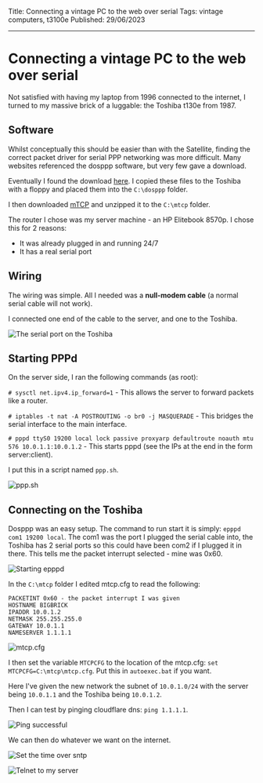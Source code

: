 Title: Connecting a vintage PC to the web over serial
Tags: vintage computers, t3100e
Published: 29/06/2023

---
# Connecting a vintage PC to the web over serial

Not satisfied with having my laptop from 1996 connected to the internet, I turned to my massive brick of a luggable: the Toshiba t130e from 1987.

## Software

Whilst conceptually this should be easier than with the Satellite, finding the correct packet driver for serial PPP networking was more difficult. Many websites
referenced the dosppp software, but very few gave a download.

Eventually I found the download [here](https://misterfpga.org/viewtopic.php?t=896). I copied these files to the Toshiba with a floppy and placed them into
the `C:\dosppp` folder.

I then downloaded [mTCP](http://brutmanlabs.org/mTCP/) and unzipped it to the `C:\mtcp` folder.

The router I chose was my server machine - an HP Elitebook 8570p. I chose this for 2 reasons:

- It was already plugged in and running 24/7
- It has a real serial port

## Wiring

The wiring was simple. All I needed was a **null-modem cable** (a normal serial cable will not work).

I connected one end of the cable to the server, and one to the Toshiba.


![The serial port on the Toshiba](/images/serial_networking/ports.jpg)


## Starting PPPd

On the server side, I ran the following commands (as root):

`# sysctl net.ipv4.ip_forward=1` - This allows the server to forward packets like a router.

`# iptables -t nat -A POSTROUTING -o br0 -j MASQUERADE` - This bridges the serial interface to the main interface.

`# pppd ttyS0 19200 local lock passive proxyarp defaultroute noauth mtu 576 10.0.1.1:10.0.1.2` - This starts pppd (see the IPs at the end in the form server:client).

I put this in a script named `ppp.sh`.

![ppp.sh](/images/serial_networking/server_script.png)


## Connecting on the Toshiba

Dosppp was an easy setup. The command to run start it is simply: `epppd com1 19200 local`. The com1 was the port I plugged the serial cable into, the Toshiba has
2 serial ports so this could have been com2 if I plugged it in there. This tells me the packet interrupt selected - mine was 0x60.

![Starting epppd](/images/serial_networking/epppd.jpg)

In the `C:\mtcp` folder I edited mtcp.cfg to read the following: 

	PACKETINT 0x60 - the packet interrupt I was given
	HOSTNAME BIGBRICK
	IPADDR 10.0.1.2
	NETMASK 255.255.255.0
	GATEWAY 10.0.1.1
	NAMESERVER 1.1.1.1

![mtcp.cfg](/images/serial_networking/mtcpcfg.jpg)

I then set the variable `MTCPCFG` to the location of the mtcp.cfg: `set MTCPCFG=C:\mtcp\mtcp.cfg`. Put this in `autoexec.bat` if you want.

Here I've given the new network the subnet of `10.0.1.0/24` with the server being `10.0.1.1` and the Toshiba being `10.0.1.2`.

Then I can test by pinging cloudflare dns: `ping 1.1.1.1`.

![Ping successful](/images/serial_networking/ping.jpg)

We can then do whatever we want on the internet.

![Set the time over sntp](/images/serial_networking/sntp.jpg)

![Telnet to my server](/images/serial_networking/telnet.jpg)